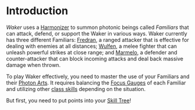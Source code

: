 # Introduction

_Waker_ uses a [Harmonizer](#harmonizers) to summon photonic beings called _Familiars_ that can attack, defend, or support the Waker in various ways.
Waker currently has three different Familiars: 
[Fredran](#fredran), a ranged attacker that is effective for dealing with enemies at all distances; 
[Wulfen](#wulfen), a melee fighter that can unleash powerful strikes at close range; 
and [Marmelo](#marmelo-strike), a defender and counter-attacker that can block incoming attacks and deal back massive damage when thrown. 

To play Waker effectively, you need to master the use of your Familiars and their [Photon Arts](#photon-arts). 
It requires balancing the [Focus Gauges](#harmonizer-focus) of each Familiar and utilizing other [class skills](#core-skills) depending on the situation.

But first, you need to put points into your [Skill Tree](#skill-tree)!
